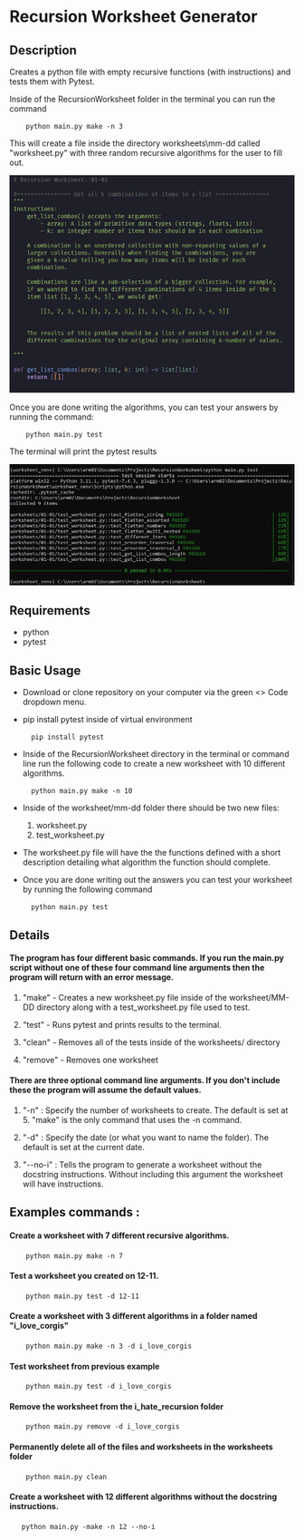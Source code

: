 
# Recursion Worksheet Generator


## Description

 Creates a python file with empty recursive functions (with instructions) and tests them with Pytest.

 Inside of the RecursionWorksheet folder in the terminal you can run the command

        python main.py make -n 3

This will create a file inside the directory worksheets\mm-dd called "worksheet.py" with three random recursive algorithms for the user to fill out.

 ![blank example worksheet](static/example_blank_worksheet.jpg)


Once you are done writing the algorithms, you can test your answers by running the command:

        python main.py test
 
The terminal will print the pytest results

![example command line results](static/example_test_results.jpg)

 ## Requirements

- python 
- pytest 

 ## Basic Usage

- Download or clone repository on your computer via the green <> Code dropdown menu. 


- pip install pytest inside of virtual environment  


        pip install pytest

- Inside of the RecursionWorksheet directory in the terminal or command line run the following code to create a new worksheet with 10 different algorithms. 

        python main.py make -n 10 

- Inside of the worksheet/mm-dd folder there should be two new files:
    1. worksheet.py
    2. test_worksheet.py

- The worksheet.py file will have the the functions defined with a short description detailing what algorithm the function should complete. 

     
- Once you are done writing out the answers you can test your worksheet by running the following command  

        python main.py test


## Details

#### The program has four different basic commands. If you run the main.py script without one of these four command line arguments then the program will return with an error message.

1. "make" - Creates a new worksheet.py file inside of the worksheet/MM-DD directory along with a test_worksheet.py file used to test. 

2. "test" - Runs pytest and prints results to the terminal. 

3. "clean" - Removes all of the tests inside of the worksheets/ directory

4. "remove" - Removes one worksheet


#### There are three optional command line arguments. If you don't include these the program will assume the default values. 

1. "-n" : Specify the number of worksheets to create.  The default is set at 5. "make" is the only command that uses the -n command.

2. "-d" : Specify the date (or what you want to name the folder). The default is set at the current date.

3. "--no-i" : Tells the program to generate a worksheet without the docstring instructions. Without including this argument the worksheet will have instructions.


## Examples commands :


#### Create a worksheet with 7 different recursive algorithms.


        python main.py make -n 7


#### Test a worksheet you created on 12-11.


        python main.py test -d 12-11


#### Create a worksheet with 3 different algorithms in a folder named "i_love_corgis"

        python main.py make -n 3 -d i_love_corgis

#### Test worksheet from previous example 

        python main.py test -d i_love_corgis

#### Remove the worksheet from the i_hate_recursion folder

        python main.py remove -d i_love_corgis

#### Permanently delete all of the files and worksheets in the worksheets folder

        python main.py clean


#### Create a worksheet with 12 different algorithms without the docstring instructions.

       python main.py -make -n 12 --no-i
